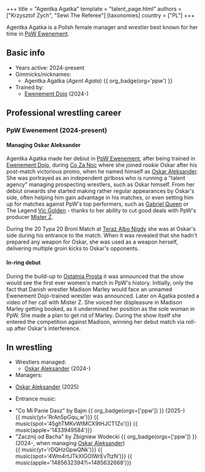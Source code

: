 +++
title = "Agentka Agatka"
template = "talent_page.html"
authors = ["Krzysztof Zych", "Sewi The Referee"]
[taxonomies]
country = ["PL"]
+++

Agentka Agatka is a Polish female manager and wrestler best known for her time in [PpW Ewenement](@/o/ppw.md).

## Basic info

* Years active: 2024-present
* Gimmicks/nicknames:
  - Agentka Agatka (_Agent Agata_) {{ org_badge(org='ppw') }}
* Trained by:
  - [Ewenement Dojo](@/o/ewenement-dojo.md) (2024-)
 
## Professional wrestling career

### PpW Ewenement (2024-present)

#### Managing Oskar Aleksander

Agentka Agatka made her debiut in [PpW Ewenement](@/o/ppw.md), after being trained in [Ewenement Dojo](@/o/ewenement-dojo.md), during [Co Za Noc](@/e/ppw/2024-10-26-ppw-co-za-noc.md) where she joined _rookie_ Oskar after his post-match victorious promo, when he named himself as [Oskar Aleksander](@/w/oskar-aleksander.md). She was portrayed as an independent girlboss who is running a "talent agency" managing prospecting wrestlers, such as Oskar himself. From her debiut onwards she started making rather regular appearances by Oskar's side, often helping him gain advantage in his matches, or even setting him up for matches against PpW's top performers, such as [Gabriel Queen](@/w/gabriel-queen.md) or The Legend [Vic Golden](@/w/vic-golden.md) - thanks to her ability to cut good deals with PpW's producer [Mister Z](@/w/mister-z.md). 

During the 20 Typa 20 Broni Match at [Teraz Albo Nigdy](content/e/ppw/2025-03-15-ppw-teraz-albo-nigdy.md) she was at Oskar's side during his entrance to the match. When it was revealed that she hadn't prepared any weapon for Oskar, she was used as a weapon herself, delivering multiple groin kicks to Oskar's opponents. 

#### In-ring debut

During the build-up to [Ostatnia Prosta](@/e/ppw/2025-04-30-ppw-ostatnia-prosta.md) it was announced that the show would see the first ever women's match in PpW's history. Initially, only the fact that Danish wrestler Madison Marley would face an unnamed Ewenement Dojo-trained wrestler was announced. Later on Agatka posted a video of her call with Mister Z. She voiced her displeasure in Madison Marley getting booked, as it undermined her position as the sole woman in PpW. She made a plan to get rid of Marley. During the show itself she entered the competition against Madison, winning her debut match via roll-up after Oskar's interference. 

## In wrestling

* Wrestlers managed:
  - [Oskar Aleksander](@/w/oskar-aleksander.md) (2024-)
 * Managers:
  - [Oskar Aleksander](@/w/oskar-aleksander.md) (2025)
 * Entrance music:
  - "Co Mi Panie Dasz" by Bajm
    {{ org_badge(orgs=['ppw']) }} (2025-) <br>
    {{ music(yt='RrAn5pGqu_w')}}
    {{ music(spot='45ghTMKvWtMCX9tHJCT1Zo')}}
    {{ music(apple='1433949584')}}
  - "Zacznij od Bacha" by Zbigniew Wodecki
    {{ org_badge(orgs=['ppw']) }} (2024-, when managing [Oskar Aleksander](@/w/oskar-aleksander.md)) <br>
    {{ music(yt='rDQHzGpwQNk')}}
    {{ music(spot='4Wm4rtJTkXIGOIWrEvTtzN')}}
    {{ music(apple='1485632394?i=1485632668')}}
